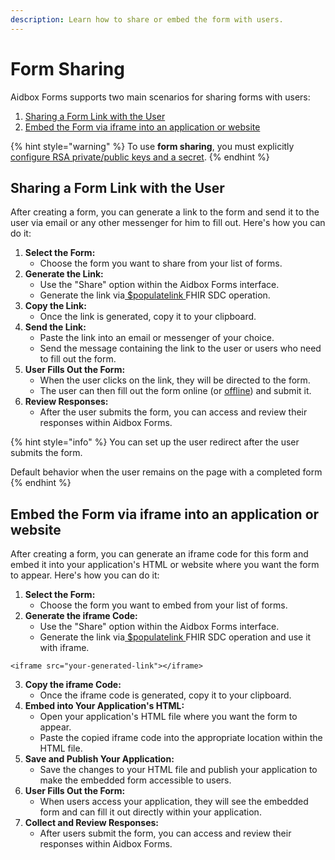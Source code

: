 ```yaml
---
description: Learn how to share or embed the form with users.
---
```


# Form Sharing

Aidbox Forms supports two main scenarios for sharing forms with users:

1. [Sharing a Form Link with the User](form-sharing.md#sharing-a-form-link-with-the-user)
2. [Embed the Form via iframe into an application or website](form-sharing.md#embed-the-form-via-iframe-into-an-application-or-website)

{% hint style="warning" %}
To use **form sharing**, you must explicitly [configure RSA private/public keys and a secret](../../../reference/settings/security-and-access-control.md).
{% endhint %}

## Sharing a Form Link with the User

After creating a form, you can generate a link to the form and send it to the user via email or any other messenger for him to fill out. Here's how you can do it:

1. **Select the Form:**
   * Choose the form you want to share from your list of forms.
2. **Generate the Link:**
   * Use the "Share" option within the Aidbox Forms interface.
   * Generate the link via[ $populatelink ](../../../reference/aidbox-forms-reference/fhir-sdc-api.md) FHIR SDC operation.
3. **Copy the Link:**
   * Once the link is generated, copy it to your clipboard.
4. **Send the Link:**
   * Paste the link into an email or messenger of your choice.
   * Send the message containing the link to the user or users who need to fill out the form.
5. **User Fills Out the Form:**
   * When the user clicks on the link, they will be directed to the form.
   * The user can then fill out the form online (or [offline](offline-forms.md)) and submit it.
6. **Review Responses:**
   * After the user submits the form, you can access and review their responses within Aidbox Forms.

{% hint style="info" %}
You can set up the user redirect after the user submits the form.

Default behavior when the user remains on the page with a completed form
{% endhint %}

## Embed the Form via iframe into an application or website

After creating a form, you can generate an iframe code for this form and embed it into your application's HTML or website where you want the form to appear. Here's how you can do it:

1. **Select the Form:**
   * Choose the form you want to embed from your list of forms.
2. **Generate the iframe Code:**
   * Use the "Share" option within the Aidbox Forms interface.
   * Generate the link via[ $populatelink ](../../../reference/aidbox-forms-reference/fhir-sdc-api.md) FHIR SDC operation and use it with iframe.

```
<iframe src="your-generated-link"></iframe>
```

3. **Copy the iframe Code:**
   * Once the iframe code is generated, copy it to your clipboard.
4. **Embed into Your Application's HTML:**
   * Open your application's HTML file where you want the form to appear.
   * Paste the copied iframe code into the appropriate location within the HTML file.
5. **Save and Publish Your Application:**
   * Save the changes to your HTML file and publish your application to make the embedded form accessible to users.
6. **User Fills Out the Form:**
   * When users access your application, they will see the embedded form and can fill it out directly within your application.
7. **Collect and Review Responses:**
   * After users submit the form, you can access and review their responses within Aidbox Forms.
